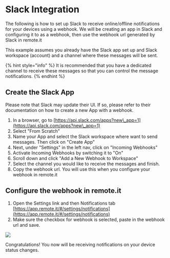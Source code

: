 # Slack Integration

The following is how to set up Slack to receive online/offline notifications for your devices using a webhook. We will be creating an app in Slack and configuring it to as a webhook, then use the webhook url generated by Slack in remote.it

This example assumes you already have the Slack app set up and Slack workspace (account) and a channel where these messages will be sent.&#x20;

{% hint style="info" %}
It is recommended that you have a dedicated channel to receive these messages so that you can control the message notifications.
{% endhint %}

## Create the Slack App

Please note that Slack may update their UI. If so, please refer to their documentation on how to create a new App with a webhook.

1. In a browser, go to [https://api.slack.com/apps?new\_app=1](https://api.slack.com/apps?new\_app=1)
2. Select "From Scratch"
3. Name your App and select the Slack workspace where want to send messages. Then click on "Create App"
4. Next, under "Settings" in the left nav, click on "Incoming Webhooks"
5. Activate Incoming Webhooks by switching it to "On"
6. Scroll down and click "Add a New Webhook to Workspace"
7. Select the channel you would like to receive the messages and finish.
8. Copy the webhook url. You will use this when you configure your webhook in remote.it

## Configure the webhook in remote.it

1. Open the Settings link and then Notifications tab [https://app.remote.it/#/settings/notifications](https://app.remote.it/#/settings/notifications)
2. Make sure the checkbox for webhook is selected, paste in the webhook url and save.

![](../../.gitbook/assets/Account\_-\_remote\_it.png)

Congratulations! You now will be receiving notifications on your device status changes.
